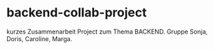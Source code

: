 # backend-collab-project
kurzes Zusammenarbeit Project zum Thema BACKEND. Gruppe Sonja, Doris, Caroline, Marga.
